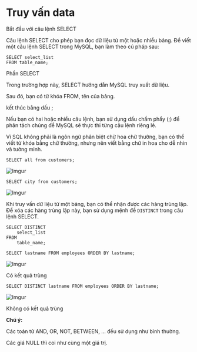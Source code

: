 # Truy vấn data

Bắt đầu với câu lệnh SELECT

Câu lệnh SELECT cho phép bạn đọc dữ liệu từ một hoặc nhiều bảng. Để viết một câu lệnh SELECT trong MySQL, bạn làm theo cú pháp sau:

    SELECT select_list
    FROM table_name;

Phần SELECT

Trong trường hợp này, SELECT hướng dẫn MySQL truy xuất dữ liệu.

Sau đó, bạn có từ khóa FROM, tên của bảng.

kết thúc bằng dấu ;

Nếu bạn có hai hoặc nhiều câu lệnh, bạn sử dụng dấu chấm phẩy (;) để phân tách chúng để MySQL sẽ thực thi từng câu lệnh riêng lẻ.

Vì SQL không phải là ngôn ngữ phân biệt chữ hoa chữ thường, bạn có thể viết từ khóa bằng chữ thường, nhưng nên viết bằng chữ in hoa cho dễ nhìn và tường minh.

    SELECT all from customers;

![Imgur](https://i.imgur.com/Zb5L9et.png)

    SELECT city from customers;

![Imgur](https://i.imgur.com/0mKvUkI.png)

Khi truy vấn dữ liệu từ một bảng, bạn có thể nhận được các hàng trùng lặp. Để xóa các hàng trùng lặp này, bạn sử dụng mệnh đề `DISTINCT` trong câu lệnh SELECT.

    SELECT DISTINCT
        select_list
    FROM
        table_name;

    SELECT lastname FROM employees ORDER BY lastname;

![Imgur](https://i.imgur.com/cP7OuhQ.png)

Có kết quả trùng

    SELECT DISTINCT lastname FROM employees ORDER BY lastname;

![Imgur](https://i.imgur.com/Ako9Qpt.png)

Không có kết quả trùng

**Chú ý:**

Các toán tử AND, OR, NOT, BETWEEN, ... đều sử dụng như bình thường.

Các giá NULL thì coi như cùng một giá trị.